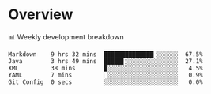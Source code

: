 # Overview

📊 Weekly development breakdown

```text
Markdown    9 hrs 32 mins  ██████████████▏░░░░░░  67.5%
Java        3 hrs 49 mins  █████▋░░░░░░░░░░░░░░░  27.1%
XML         38 mins        ▉░░░░░░░░░░░░░░░░░░░░   4.5%
YAML        7 mins         ▏░░░░░░░░░░░░░░░░░░░░   0.9%
Git Config  0 secs         ░░░░░░░░░░░░░░░░░░░░░   0.0%
```